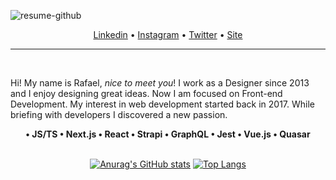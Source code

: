 <p>
   <img src="https://i.ibb.co/0jzvQmJ/resume-github.png" alt="resume-github" border="0" />
</p>

<p align="center">
<a href="https://www.linkedin.com/in/rafaeldellaquila/" target="_blank">Linkedin</a> •
  <a href="https://instagram.com/rfldllql" target="_blank">Instagram</a> •
  <a href="https://twitter.com/rfldllql" target="_blank">Twitter</a> • 
   <a href="https://dellaquila.dev" target="_blank">Site</a>
</p>

---
</br>
<p>
   Hi! My name is Rafael, <i>nice to meet you</i>! I work as a Designer since 2013 and I enjoy designing great ideas. Now I am focused on Front-end Development. My interest in web development started back in 2017. While briefing with developers I discovered a new passion.
</br>

<div align="center">
<b> • JS/TS • Next.js • React • Strapi • GraphQL • Jest • Vue.js • Quasar</b></br></br>

[![Anurag's GitHub stats](https://github-readme-stats.vercel.app/api?username=rafaeldellaquila&show_icons=true&title_color=e53d1e&bg_color=00001b&icon_color=F27613&text_color=a2c5e5&border_color=00001b)](https://github.com/anuraghazra/github-readme-stats)
[![Top Langs](https://github-readme-stats.vercel.app/api/top-langs/?username=rafaeldellaquila&show_icons=true&title_color=e53d1e&bg_color=00001b&icon_color=F27613&text_color=a2c5e5&border_color=00001b&layout=compact)](https://github.com/anuraghazra/github-readme-stats)
   
</div>
</br>
</p>
